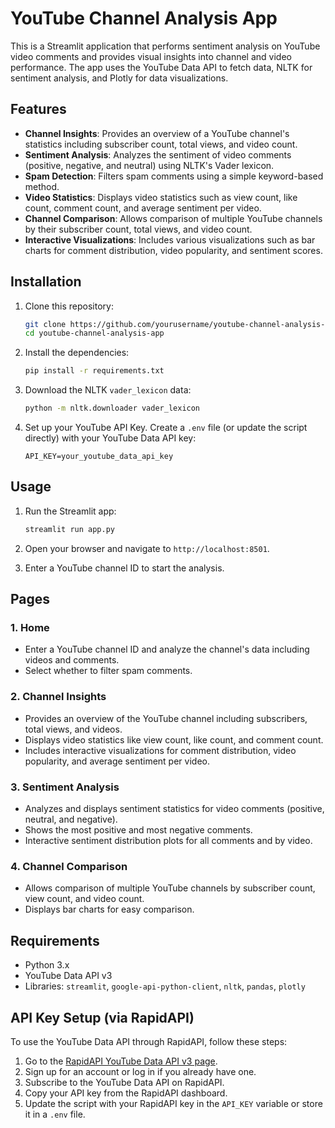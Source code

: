# YouTube Channel Analysis App

This is a Streamlit application that performs sentiment analysis on YouTube video comments and provides visual insights into channel and video performance. The app uses the YouTube Data API to fetch data, NLTK for sentiment analysis, and Plotly for data visualizations.

## Features

- **Channel Insights**: Provides an overview of a YouTube channel's statistics including subscriber count, total views, and video count.
- **Sentiment Analysis**: Analyzes the sentiment of video comments (positive, negative, and neutral) using NLTK's Vader lexicon.
- **Spam Detection**: Filters spam comments using a simple keyword-based method.
- **Video Statistics**: Displays video statistics such as view count, like count, comment count, and average sentiment per video.
- **Channel Comparison**: Allows comparison of multiple YouTube channels by their subscriber count, total views, and video count.
- **Interactive Visualizations**: Includes various visualizations such as bar charts for comment distribution, video popularity, and sentiment scores.

## Installation

1. Clone this repository:

    ```bash
    git clone https://github.com/yourusername/youtube-channel-analysis-app.git
    cd youtube-channel-analysis-app
    ```

2. Install the dependencies:

    ```bash
    pip install -r requirements.txt
    ```

3. Download the NLTK `vader_lexicon` data:

    ```bash
    python -m nltk.downloader vader_lexicon
    ```

4. Set up your YouTube API Key. Create a `.env` file (or update the script directly) with your YouTube Data API key:

    ```plaintext
    API_KEY=your_youtube_data_api_key
    ```

## Usage

1. Run the Streamlit app:

    ```bash
    streamlit run app.py
    ```

2. Open your browser and navigate to `http://localhost:8501`.

3. Enter a YouTube channel ID to start the analysis.

## Pages

### 1. Home

- Enter a YouTube channel ID and analyze the channel's data including videos and comments.
- Select whether to filter spam comments.

### 2. Channel Insights

- Provides an overview of the YouTube channel including subscribers, total views, and videos.
- Displays video statistics like view count, like count, and comment count.
- Includes interactive visualizations for comment distribution, video popularity, and average sentiment per video.

### 3. Sentiment Analysis

- Analyzes and displays sentiment statistics for video comments (positive, neutral, and negative).
- Shows the most positive and most negative comments.
- Interactive sentiment distribution plots for all comments and by video.

### 4. Channel Comparison

- Allows comparison of multiple YouTube channels by subscriber count, view count, and video count.
- Displays bar charts for easy comparison.

## Requirements

- Python 3.x
- YouTube Data API v3
- Libraries: `streamlit`, `google-api-python-client`, `nltk`, `pandas`, `plotly`

## API Key Setup (via RapidAPI)

To use the YouTube Data API through RapidAPI, follow these steps:

1. Go to the [RapidAPI YouTube Data API v3 page](https://rapidapi.com/).
2. Sign up for an account or log in if you already have one.
3. Subscribe to the YouTube Data API on RapidAPI.
4. Copy your API key from the RapidAPI dashboard.
5. Update the script with your RapidAPI key in the `API_KEY` variable or store it in a `.env` file.



